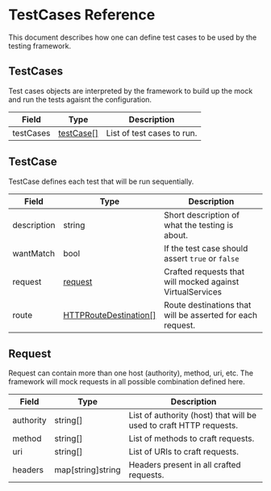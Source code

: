 # TestCases Reference

This document describes how one can define test cases to be used by the testing framework.

## TestCases

Test cases objects are interpreted by the framework to build up the mock and run the tests agaisnt the configuration.

| Field     | Type                    | Description                |
|-----------|-------------------------|----------------------------|
| testCases | [testCase[]](#TestCase) | List of test cases to run. |

## TestCase

TestCase defines each test that will be run sequentially.

| Field       | Type                                                                                                            | Description                                                |
|-------------|-----------------------------------------------------------------------------------------------------------------|------------------------------------------------------------|
| description | string                                                                                                          | Short description of what the testing is about.            |
| wantMatch   | bool                                                                                                            | If the test case should assert `true` or `false`           |
| request     | [request](#Request)                                                                                                         | Crafted requests that will mocked against VirtualServices  |
| route       | [HTTPRouteDestination[]](https://istio.io/docs/reference/config/networking/virtual-service/#HTTPRouteDestination) | Route destinations that will be asserted for each request. |


## Request

Request can contain more than one host (authority), method, uri, etc. The framework will mock requests in all possible combination defined here.


| Field     | Type              | Description                                                        |
|-----------|-------------------|--------------------------------------------------------------------|
| authority | string[]          | List of authority (host) that will be used to craft HTTP requests. |
| method    | string[]          | List of methods to craft requests.                                 |
| uri       | string[]          | List of URIs to craft requests.                                    |
| headers   | map[string]string | Headers present in all crafted requests.                           |
